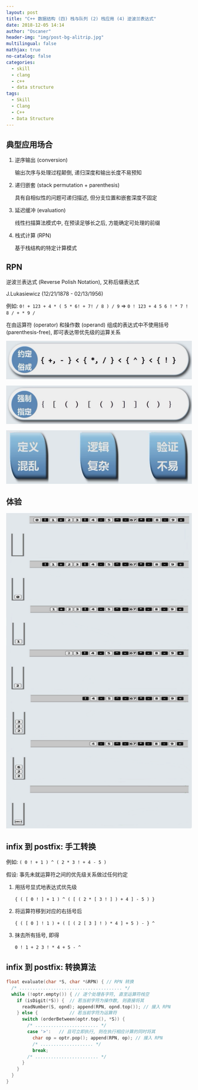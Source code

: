```yaml
---
layout: post
title: "C++ 数据结构 (四) 栈与队列 (2) 栈应用 (4) 逆波兰表达式"
date: 2018-12-05 14:14
author: "Oscaner"
header-img: "img/post-bg-alitrip.jpg"
multilingual: false
mathjax: true
no-catalog: false
categories:
  - skill
  - clang
  - c++
  - data structure
tags:
  - Skill
  - Clang
  - C++
  - Data Structure
---
```


## 典型应用场合

1. 逆序输出 (conversion)

    输出次序与处理过程颠倒, 递归深度和输出长度不易预知

2. 递归嵌套 (stack permutation + parenthesis)

    具有自相似性的问题可递归描述, 但分支位置和嵌套深度不固定

3. 延迟缓冲 (evaluation)

    线性扫描算法模式中, 在预读足够长之后, 方能确定可处理的前缀

4. 栈式计算 (RPN)

    基于栈结构的特定计算模式

## RPN

逆波兰表达式 (Reverse Polish Notation), 又称后缀表达式

J.Lukasiewicz (12/21/1878 - 02/13/1956)

例如: `0! + 123 + 4 * ( 5 * 6! + 7! / 8 ) / 9` => `0 ! 123 + 4 5 6 ! * 7 ! 8 / + * 9 /`

在由运算符 (operator) 和操作数 (operand) 组成的表达式中不使用括号 (parenthesis-free), 即可表达带优先级的运算关系

![1.png](/assets/img/in-post/skill/data-structure/post-stack-reverse-polish-notation/1.png)

![2.png](/assets/img/in-post/skill/data-structure/post-stack-reverse-polish-notation/2.png)

![3.png](/assets/img/in-post/skill/data-structure/post-stack-reverse-polish-notation/3.png)

## 体验

![4.png](/assets/img/in-post/skill/data-structure/post-stack-reverse-polish-notation/4.png)

## infix 到 postfix: 手工转换

例如: `( 0 ! + 1 ) ^ ( 2 * 3 ! + 4 - 5 )`

假设: 事先未就运算符之间的优先级关系做过任何约定

1. 用括号显式地表达式优先级

    `{ ( [ 0 ! ] + 1 ) ^ ( [ ( 2 * [ 3 ! ] ) + 4 ] - 5 ) }`

2. 将运算符移到对应的右括号后

    `{ ( [ 0 ] ! 1 ) + ( [ ( 2 [ 3 ] ! ) * 4 ] + 5 ) - } ^`

3. 抹去所有括号, 即得

    `0 ! 1 + 2 3 ! * 4 + 5 - ^`

## infix 到 postfix: 转换算法

```cpp
float evaluate(char *S, char *&RPN) { // RPN 转换
  /* ....................................... */
  while (!optr.empty()) { // 逐个处理各字符, 直至运算符栈空
    if (isDigit(*S)) {  // 若当前字符为操作数, 则直接将其
      readNumber(S, opnd); append(RPN, opnd.top()); // 接入 RPN
    } else {            // 若当前字符为运算符
      switch (orderBetween(optr.top(), *S)) {
        /* ........................ */
        case '>':   // 且可立即执行, 则在执行相应计算的同时将其
          char op = optr.pop(); append(RPN, op); // 接入 RPN
          /* .................... */
          break;
        /* ........................ */
      }
    }
  }
}
```
